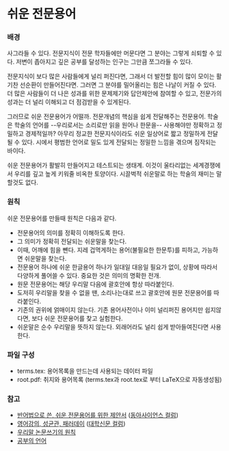 # 쉬운 전문용어

### 배경

사그라들 수 있다. 전문지식이 전문 학자들에만 머문다면 그 분야는
그렇게 쇠퇴할 수 있다. 저변이 좁아지고 깊은 공부를 달성하는 인구는
그만큼 쪼그라들 수 있다.

전문지식이 보다 많은 사람들에게 널리 퍼진다면, 그래서 더 발전할 힘이 많이
모이는 활기찬 선순환이 만들어진다면. 그러면 그 분야를 밀어올리는 힘은 나날이
커질 수 있다. 더 많은 사람들이 더 나은 성과를 위한 문제제기와 답안제안에
참여할 수 있고, 전문가의 성과는 더 널리 이해되고 더 점검받을 수 있게된다.

그러므로 쉬운 전문용어가 어떨까. 전문개념의 핵심을 쉽게 전달해주는
전문용어. 학술은 학술의 언어를 --우리로서는 소리로만 읽을 원어나
한문을-- 사용해야만 정확하고 정밀하고 경제적일까? 아무리 정교한
전문지식이라도 쉬운 일상어로 짧고 정밀하게 전달될 수 있다. 시에서
평범한 언어로 밀도 있게 전달되는 정밀한 느낌을 겪으며 짐작되는 바이다.

쉬운 전문용어가 활발히 만들어지고 테스트되는 생태계.
이것이 울타리없는 세계경쟁에서 우리를 깊고 높게 키워줄 비옥한
토양이다. 시끌벅적 쉬운말로 하는 학술의 재미는 말할것도 없다.

### 원칙

쉬운 전문용어를 만들때 원칙은 다음과 같다.

- 전문용어의 의미를 정확히 이해하도록 한다.
- 그 의미가 정확히 전달되는 쉬운말을 찾는다.
- 이때, 어깨에 힘을 뺀다. 지레 겁먹게하는 용어(불필요한 한문투)를
  피하고, 가능하면 쉬운말을 찾는다.
- 전문용어 하나에 쉬운 한글용어 하나가 일대일 대응일 필요가 없이,
  상황에 따라서 다양하게 풀어쓸 수 있다. 중요한 것은 의미의 명확한
  전개.
- 원문 전문용어는 해당 우리말 다음에 괄호안에 항상 따라붙인다.
- 도저히 우리말을 찾을 수 없을 땐, 소리나는대로 쓰고 괄호안에 원문
  전문용어를 따라붙인다.
- 기존의 권위에 얽매이지 않는다. 기존 용어사전이나 이미 널리퍼진
  용어지만 쉽지않다면, 보다 쉬운 전문용어를 찾고 실험한다.
- 쉬운말은 순수 우리말을 뜻하지 않는다. 외래어라도 널리 쉽게 받아들여진다면 사용한다.

### 파일 구성
- terms.tex: 용어목록을 만드는데 사용되는 데이터 파일
- root.pdf: 취지와 용어목록 (terms.tex과 root.tex로 부터 LaTeX으로 자동생성됨)

### 참고 
- [반어법으로 쓴, 쉬운 전문용어를 위한 제안서](http://kwangkeunyi.snu.ac.kr/memo/whyeasyword-dongascience.pdf) ([동아사이언스 컬럼](https://www.dongascience.com/news.php?idx=50932))
- [영어강의, 성균관, 패러데이](http://kwangkeunyi.snu.ac.kr/memo/whyenglish-snupaper.pdf) ([대학신문 컬럼](http://www.snunews.com/news/articleView.html?idxno=10254))
- [우리말 논문쓰기의 원칙](http://kwangkeunyi.snu.ac.kr/paper/hpaper.html)
- [공부의 언어](http://kwangkeunyi.snu.ac.kr/memo/mothertongue.pdf)

